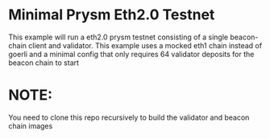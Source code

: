 # Minimal Prysm Eth2.0 Testnet
This example will run a eth2.0 prysm testnet consisting of a single beacon-chain client and validator.
This example uses a mocked eth1 chain instead of goerli and
a minimal config that only requires 64 validator deposits for the beacon chain to start

# NOTE:
You need to clone this repo recursively to build the validator and beacon chain images
